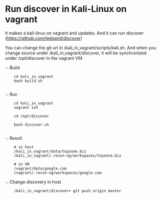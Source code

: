 Run discover in Kali-Linux on vagrant
=====================================

It makes a kali-linux on vagrant and updates. And it can run discover (https://github.com/leebaird/discover)

You can change the git url in /kali_in_vagrant/scripts/kali.sh. And when you change source under /kali_in_vagrant/discover, it will be synchronized under /opt/discover in the vagrant VM.

-. Build
```
	cd kali_in_vagrant
	bash build.sh
	
```
-. Run
```
	cd kali_in_vagrant
	vagrant ssh
	
	cd /opt/discover
	
	bash discover.sh
	
```
-. Result
```
	# in host 
	/kali_in_vagrant/data/topzone.biz
	/kali_in_vagrant/.recon-ng/workspaces/topzone.biz
	
	# in VM
	/vagrant/data/google.com
	/vagrant/.recon-ng/workspaces/google.com
```
-. Change discovery in host
```
	/kali_in_vagrant/discover> git push origin master
```



